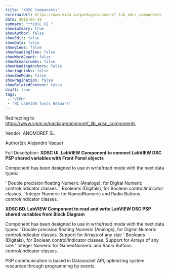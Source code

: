 ```yaml
---
title: "XDSC Components"
externalUrl: https://www.vipm.io/package/anomoref_lib_xdsc_components
date: 2016-05-19
summary: "**XDSC UI."
showSummary: true
showAuthor: false
showEdit: false
showData: false
showViews: false
showReadingTime: false
showWordCount: false
showBreadcrumbs: false
showHeadingAnchors: false
sharingLinks: false
showZenMode: false
showPagination: false
showRelatedContent: false
draft: true
tags:
 - "VIPM"
 - "NI LabVIEW Tools Network"
---
```


Redirecting to https://www.vipm.io/package/anomoref_lib_xdsc_components

Vendor: ANOMOREF SL

Author(s): Alejandro Vaquer
 
Full Description:
**XDSC UI. LabVIEW Component to connect LabVIEW DSC PSP shared variables with Front Panel objects**

Component has been designed to use in write/read mode with the next data types:

'	Double precision floating Numeric (Analogs), for Digital Numeric control/indicator classes.
'	Booleans (Digitals), for Boolean control/indicator classes.
'	Integer Numeric for NamedNumeric and Radio Buttons control/indicator classes.

**XDSC BD. LabVIEW Component to read and write LabVIEW DSC PSP shared variables from Block Diagram**

Component has been designed to use in write/read mode with the next data types:
'	Double precision floating Numeric (Analogs), for Digital Numeric control/indicator classes. Support for Arrays of any size
'	Booleans (Digitals), for Boolean control/indicator classes. Support for Arrays of any size
'	Integer Numeric for NamedNumeric and Radio Buttons control/indicator classes.

PSP communication is based in Datasocket API, optimizing system resources through programming by events.